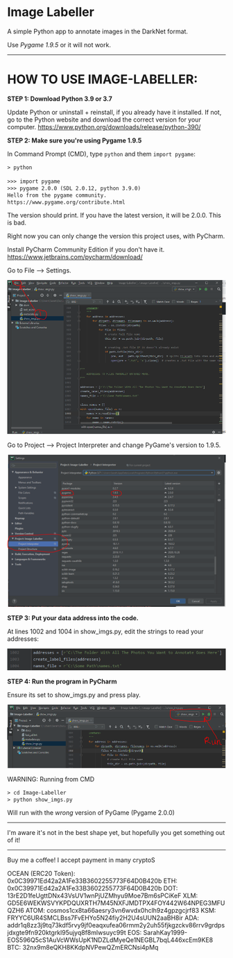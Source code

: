 # Image Labeller
A simple Python app to annotate images in the DarkNet format. 

Use *Pygame 1.9.5* or it will not work.

-------

# HOW TO USE IMAGE-LABELLER:

**STEP 1: Download Python 3.9 or 3.7**

Update Python or uninstall + reinstall, if you already have it installed. If not, go to the Python website and download the correct version for your computer. https://www.python.org/downloads/release/python-390/

**STEP 2: Make sure you're using Pygame 1.9.5**

In Command Prompt (CMD), type `python` and them `import pygame`:

```
> python

>>> import pygame
>>> pygame 2.0.0 (SDL 2.0.12, python 3.9.0)
Hello from the pygame community. https://www.pygame.org/contribute.html

```

The version should print. If you have the latest version, it will be 2.0.0. This is bad.

Right now you can only change the version this project uses, with PyCharm.

Install PyCharm Community Edition if you don't have it. https://www.jetbrains.com/pycharm/download/

Go to File --> Settings.

![Pycharm 1](https://github.com/SarahKay99/Image-Labeller/blob/main/docs/pycharm%201.PNG?raw=true)

Go to Project --> Project Interpreter and change PyGame's version to 1.9.5.

![Pycharm 2](https://github.com/SarahKay99/Image-Labeller/blob/main/docs/pycharm%202.PNG?raw=true)

**STEP 3: Put your data address into the code.**

At lines 1002 and 1004 in show_imgs.py, edit the strings to read your addresses:

![EditCode](https://github.com/SarahKay99/Image-Labeller/blob/main/docs/line%20change.PNG?raw=true)

**STEP 4: Run the program in PyCharm**

Ensure its set to show_imgs.py and press play.

![Pycharm 3](https://github.com/SarahKay99/Image-Labeller/blob/main/docs/pycharm%203.PNG?raw=true)

WARNING: Running from CMD

```
> cd Image-Labeller
> python show_imgs.py
```

Will run with the *wrong* version of PyGame (Pygame 2.0.0)

-------

I'm aware it's not in the best shape yet, but hopefully you get something out of it!

-------

Buy me a coffee! I accept payment in many cryptoS

OCEAN (ERC20 Token): 0x0C39971Ed42a2A1Fe33B3602255773F64D0B420b
ETH: 0x0C39971Ed42a2A1Fe33B3602255773F64D0B420b
DOT: 13rE2D1feUgttDNx43VsUV1wnPjUZMhyu9Moe7Bm6sPCiKeF
XLM: GD5E6WEKWSVYKPDQUXRTH7M45NXFJMDTPX4FOY442W64NPEG3MFUQZH6
ATOM: cosmos1cx8ta66aesry3vn6wvdx0hclh9z4gpzgcjrf83
KSM: FRYYC6UR4SMCLBss7FvEHYo5N24fiy2H2U4sUUN2aaBH8ir 
ADA: addr1q8zz3j9tq73kdf5rvy9jf0eaqxufea06rmm2y2uh55fjkgzckv86rrv9grdpsjdxgte9fn920ktgrkl95ujyq8f8mlwsuyc99t
EOS: SarahKay1999-EOS596Q5cS1AuVcWWsUpK1NDZLdMyeQe1NEGBL7bqL446xcEm9KE8
BTC: 32nx9m8eQKH8KKdpNVPewQZmERCNsi4pMq
